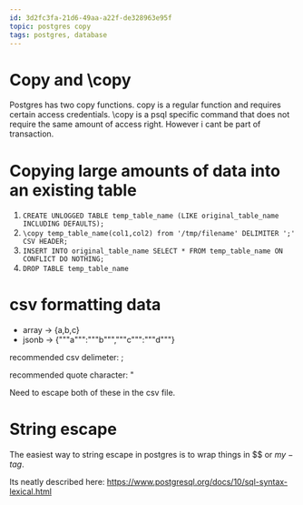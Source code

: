 ```yaml
---
id: 3d2fc3fa-21d6-49aa-a22f-de328963e95f
topic: postgres copy
tags: postgres, database
---
```


# Copy and \copy

Postgres has two copy functions.
copy is a regular function and requires certain access credentials.
\copy is a psql specific command that does not require the same amount of access right. However i cant be part of transaction.

# Copying large amounts of data into an existing table

1) `CREATE UNLOGGED TABLE temp_table_name (LIKE original_table_name INCLUDING DEFAULTS);`
2) `\copy temp_table_name(col1,col2) from '/tmp/filename' DELIMITER ';' CSV HEADER;`
3) `INSERT INTO original_table_name SELECT * FROM temp_table_name ON CONFLICT DO NOTHING;`
4) `DROP TABLE temp_table_name`


# csv formatting data
- array -> {a,b,c}
- jsonb -> {"""a""":"""b""","""c""":"""d"""}

recommended csv delimeter: ;

recommended quote character: "

Need to escape both of these in the csv file.

# String escape

The easiest way to string escape in postgres is to wrap things in $$ or $my-tag$.

Its neatly described here: https://www.postgresql.org/docs/10/sql-syntax-lexical.html